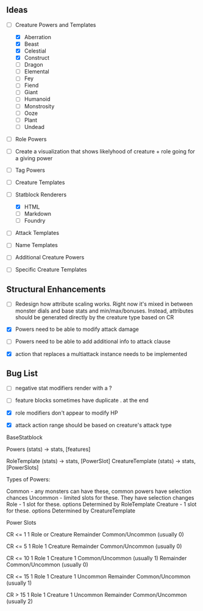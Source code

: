 
## Ideas

- [ ] Creature Powers and Templates
  - [x] Aberration
  - [x] Beast
  - [x] Celestial
  - [x] Construct
  - [ ] Dragon
  - [ ] Elemental
  - [ ] Fey
  - [ ] Fiend
  - [ ] Giant
  - [ ] Humanoid
  - [ ] Monstrosity
  - [ ] Ooze
  - [ ] Plant
  - [ ] Undead
- [ ] Role Powers
- [ ] Create a visualization that shows likelyhood of creature + role going for a giving power
- [ ] Tag Powers
- [ ] Creature Templates
- [ ] Statblock Renderers
  - [x] HTML
  - [ ] Markdown
  - [ ] Foundry
- [ ] Attack Templates
- [ ] Name Templates
- [ ] Additional Creature Powers
- [ ] Specific Creature Templates


## Structural Enhancements

- [ ] Redesign how attribute scaling works. Right now it's mixed in between monster dials and base stats and min/max/bonuses. Instead, attributes should be generated directly by the creature type based on CR


- [x] Powers need to be able to modify attack damage
- [ ] Powers need to be able to add additional info to attack clause
- [x] action that replaces a multiattack instance needs to be implemented

## Bug List

- [ ] negative stat modifiers render with a ?
- [ ] feature blocks sometimes have duplicate . at the end
- [x] role modifiers don't appear to modify HP
- [x] attack action range should be based on creature's attack type



BaseStatblock

Powers (stats) -> stats, [features]

RoleTemplate (stats) -> stats, [PowerSlot]
CreatureTemplate (stats) -> stats, [PowerSlots]


Types of Powers:

Common - any monsters can have these, common powers have selection chances
Uncommon - limited slots for these. They have selection changes
Role - 1 slot for these. options Determined by RoleTemplate
Creature - 1 slot for these. options Determined by CreatureTemplate

Power Slots

CR <= 1
  1 Role or Creature
  Remainder Common/Uncommon (usually 0)

CR <= 5
  1 Role
  1 Creature
  Remainder Common/Uncommon (usually 0)

CR <= 10
  1 Role
  1 Creature
  1 Common/Uncommon (usually 1)
  Remainder Common/Uncommon (usually 0)

CR <= 15
  1 Role
  1 Creature
  1 Uncommon
  Remainder Common/Uncommon (usually 1)

CR > 15
  1 Role
  1 Creature
  1 Uncommon
  Remainder Common/Uncommon (usually 2)
